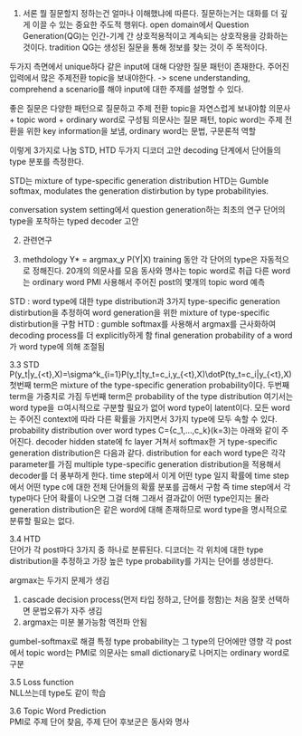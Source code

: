 1. 서론
뭘 질문할지 정하는건 얼마나 이해했냐에 따른다. 질문하는거는 대화를 더 깊게 이끌 수 있는 중요한 주도적 행위다.
open domain에서 Question Generation(QG)는 인간-기계 간 상호적용적이고 계속되는 상호작용을 강화하는 것이다.
tradition QG는 생성된 질문을 통해 정보를 찾는 것이 주 목적이다.

두가지 측면에서 unique하다
같은 input에 대해 다양한 질문 패턴이 존재한다.
주어진 입력에서 많은 주제전환 topic을 보내야한다. -> scene understanding, comprehend a scenario를 해야 input에 대한 주제를 설명할 수 있다.

좋은 질문은 다양한 패턴으로 질문하고 주제 전환 topic을 자연스럽게 보내야함
의문사 + topic word + ordinary word로 구성됨
의문사는 질문 패턴, topic word는 주제 전환을 위한 key information을 보냄, ordinary word는 문법, 구문론적 역할

이렇게 3가지로 나눔
STD, HTD 두가지 디코더 고안
decoding 단계에서 단어들의 type 분포를 측정한다.

STD는 mixture of type-specific generation distribution
HTD는 Gumble softmax, modulates the generation distirbution by type probabilityies.

conversation system setting에서 question generation하는 최초의 연구
단어의 type을 포착하는 typed decoder 고안

2. 관련연구

3. methdology
Y* = argmax_y P(Y|X)
training 동안 각 단어의 type은 자동적으로 정해진다.
20개의 의문사를 모음
동사와 명사는 topic word로 취급
다른 word는 ordinary word
PMI 사용해서 주어진 post의 몇개의 topic word 예측

STD : word type에 대한 type distribution과 3가지 type-specific generation distirbution을 추정하여 word generation을 위한 mixture of type-specific distirbution을 구함 
HTD :  gumble softmax를 사용해서 argmax를 근사화하여 decoding process를 더 explicitly하게 함
final generation probability of a word가 word type에 의해 조절됨

3.3 STD  
P(y_t|y_{<t},X)=\sigma^k_{i=1}P(y_t|ty_t=c_i,y_{<t},X)\dotP(ty_t=c_i|y_{<t},X)
첫번째 term은 mixture of the type-specific generation probability이다. 두번째 term을 가중치로 가짐
두번째 term은 probability of the type distribution
여기서는 word type을 ㅁ여시적으로 구분할 필요가 없어 word type이 latent이다. 
모든 word는 주어진 context에 따라 다른 확률을 가지면서 3가지 type에 모두 속할 수 있다.
probability distribution over word types C={c_1,...,c_k}(k=3)는 아래와 같이 주어진다.
decoder hidden state에 fc layer 거쳐서 softmax한 거
type-specific generation distribution은 다음과 같다.
distribution for each word type은 각각 parameter를 가짐
multiple type-specific generation distribution을 적용해서 decoder를 더 풍부하게 한다.
time step에서 이게 어떤 type 일지 확률에 time step에서 어떤 type c에 대한 전체 단어들의 확률 분포를 곱해서 구함
즉 time step에서 각 type마다 단어 확률이 나오면 그걸 더해
그래서 결과값이 어떤 type인지는 몰라
generation distribution은 같은 word에 대해 존재하므로 word type을 명시적으로 분류할 필요는 없다.
  
3.4 HTD  
단어가 각 post마다 3가지 중 하나로 분류된다.
디코더는 각  위치에 대한 type distribution을 추정하고 가장 높은 type probability를 가지는 단어를 생성한다.

argmax는 두가지 문제가 생김
1. cascade decision process(먼저 타입 정하고, 단어를 정함)는 처음 잘못 선택하면 문법오류가 자주 생김
2. argmax는 미분 불가능함 역전파 안됨

gumbel-softmax로 해결
특정 type probability는 그 type의 단어에만 영향
각 post에서 topic word는 PMI로 의문사는 small dictionary로 나머지는 ordinary word로 구분
  
3.5 Loss function  
NLL쓰는데 type도 같이 학습

3.6 Topic Word Prediction  
PMI로 주제 단어 찾음, 주제 단어 후보군은 동사와 명사
